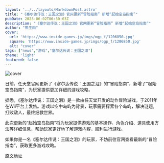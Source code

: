 ```yaml
---
layout: '../../layouts/MarkdownPost.astro'
title: "《塞尔达传说：王国之泪》官网更新“冒险指南” 新增“起始空岛指南”"
pubDate: 2023-06-02T06:30:03Z
description: "《塞尔达传说：王国之泪》官网更新“冒险指南” 新增“起始空岛指南”"
author: "焦生肉"
cover:
  url: 'https://www.inside-games.jp/imgs/ogp_f/1206850.jpg'
  square: 'https://www.inside-games.jp/imgs/ogp_f/1206850.jpg'
  alt: "cover"
tags: ["news","游戏","塞尔达传说：王国之泪"]
theme: 'light'
featured: false
---
```


![cover](https://www.inside-games.jp/imgs/ogp_f/1206850.jpg)

日前，任天堂官网更新了《塞尔达传说：王国之泪》的“冒险指南”，新增了“起始空岛指南”，为玩家提供更加详细的游戏攻略。

据悉，《塞尔达传说：王国之泪》是一款由任天堂开发的动作冒险游戏，于2011年在Wii平台上发售。游戏以空中岛屿为背景，玩家需要探索各个岛屿，解决谜题，打败敌人，最终拯救世界。

此次更新的“起始空岛指南”将为玩家提供游戏的基本操作、角色介绍、道具使用方法等详细信息，帮助玩家更好地了解游戏内容，顺利进行游戏。

如果你是一名《塞尔达传说：王国之泪》的玩家，不妨前往官网查看最新的“冒险指南”，获取更多游戏攻略。


  [原文地址](https://www.inside-games.jp/article/2023/06/02/146338.html)